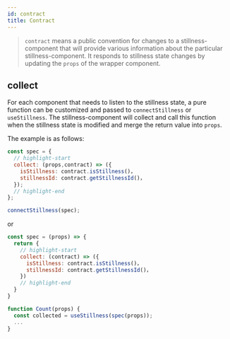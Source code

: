 ```yaml
---
id: contract
title: Contract
---
```


> `contract` means a public convention for changes to a stillness-component that will provide various information about the particular stillness-component. It responds to stillness state changes by updating the `props` of the wrapper component.

## collect

For each component that needs to listen to the stillness state, a pure function can be customized and passed to `connectStillness` or `useStillness`. The stillness-component will collect and call this function when the stillness state is modified and merge the return value into `props`.

The example is as follows:

```jsx title="Hoc"
const spec = {
  // highlight-start
  collect: (props,contract) => ({
    isStillness: contract.isStillness()，
    stillnessId: contract.getStillnessId()，
  });
  // highlight-end
};

connectStillness(spec);
```

or

```jsx title="Hooks"
const spec = (props) => {
  return {
    // highlight-start
    collect: (contract) => ({
      isStillness: contract.isStillness()，
      stillnessId: contract.getStillnessId()，
    })
    // highlight-end
  }
}

function Count(props) {
  const collected = useStillness(spec(props));
  ...
}
```
